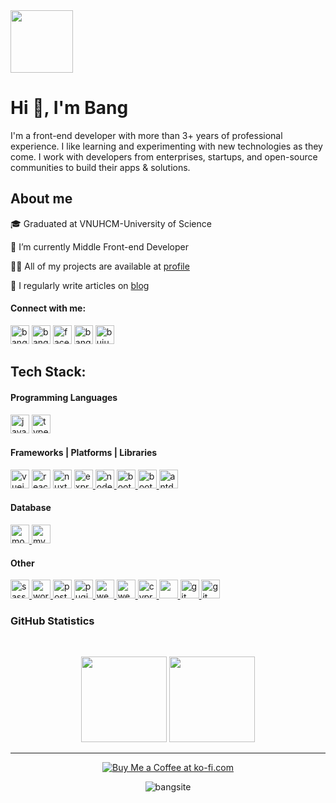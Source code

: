 <div id="header" >
    <img src="https://media.giphy.com/media/kje0rsDyVEMEzQLPol/giphy.gif" width="100"/>
    <h1 align="left">Hi 👋, I'm Bang</h1>
    <p align="left">
    I'm a front-end developer with more than 3+ years of professional experience. I like learning and experimenting with new technologies as they come. I work with developers from enterprises, startups, and open-source communities to build their apps & solutions.
    </p>
</div>

<div id="about">
  <h2 align="left" dir="auto">About me</h2>
  <div>
    <p>🎓 Graduated at VNUHCM-University of Science</p>
    <p>🔭 I’m currently Middle Front-end Developer</p>
    <p>👨‍💻 All of my projects are available at <a href="">profile</a></p>
    <p>📝 I regularly write articles on <a href="">blog</a></p>
  </div>
</div>

<h4 align="left">Connect with me:</h4>

<div align="left">
  <a href="mailto:phambang.dev@gmail.com"><img src="https://img.shields.io/badge/Gmail-D14836?style=for-the-badge&logo=gmail&logoColor=white" alt="bangsite" height="30"/></a>
  <a href="https://www.linkedin.com/in/bangsite/"><img src="https://img.shields.io/badge/LinkedIn-0077B5?style=for-the-badge&logo=linkedin&logoColor=white" alt="bangsite" height="30" /></a>
  <a href="https://www.facebook.com/bangmixin" target="blank"><img src="https://img.shields.io/badge/Facebook-%231877F2.svg?style=for-the-badge&logo=Facebook&logoColor=white" alt="facebook" height="30"/></a>
  <a href="https://codepen.io/bangsite" target="blank"><img src="https://img.shields.io/badge/Codepen-000000?style=for-the-badge&logo=codepen&logoColor=white" alt="bangsite" height="30"/></a>
  <a href="https://dribbble.com/buiuxdev" target="blank"><img  src="https://img.shields.io/badge/Dribbble-EA4C89?style=for-the-badge&logo=dribbble&logoColor=white" alt="buiuxdev" height="30"/></a>
<!--   <a href="https://www.hackerrank.com/bangsite" target="blank"><img src="https://img.shields.io/badge/-Hackerrank-2EC866?style=for-the-badge&logo=HackerRank&logoColor=white" alt="bangsite" height="30"/></a>
  <a href="https://www.leetcode.com/bangsite" target="blank"><img src="https://img.shields.io/badge/-LeetCode-FFA116?style=for-the-badge&logo=LeetCode&logoColor=black" alt="bangsite" height="30"/></a> -->
</div>

<div id="tech">
<h2 align="left">Tech Stack:</h2>

<div id="language">
<h4>Programming Languages</h4>
<a href="https://developer.mozilla.org/en-US/docs/Web/JavaScript" target="_blank" rel="noreferrer"><img src="https://img.shields.io/badge/JavaScript-F7DF1E?style=for-the-badge&logo=JavaScript&logoColor=white" alt="javascript" height="30"/></a>
<a href="https://www.typescriptlang.org/" target="_blank" rel="noreferrer"> <img src="https://img.shields.io/badge/TypeScript-007ACC?style=for-the-badge&logo=typescript&logoColor=white" alt="typescript"height="30"/></a>
</div>

<div id="frame">
<h4>Frameworks | Platforms | Libraries</h4>
  
<a href="https://vuejs.org/" target="_blank" rel="noreferrer"> <img src="https://img.shields.io/badge/Vue.js-35495E?style=for-the-badge&logo=vue.js&logoColor=4FC08" alt="vuejs" height="30"/></a>
<a href="https://reactjs.org/" target="_blank" rel="noreferrer"> <img src="https://img.shields.io/badge/React-20232A?style=for-the-badge&logo=react&logoColor=61DAFB" alt="react" height="30"/></a>
<a href="https://nuxtjs.org/" target="_blank" rel="noreferrer"> <img src="https://img.shields.io/badge/Nuxt-002E3B?style=for-the-badge&logo=nuxtdotjs&logoColor=#00DC82" alt="nuxt" height="30"/></a>
<a href="https://expressjs.com/" target="_blank" rel="noreferrer"> <img src="https://img.shields.io/badge/express.js-%23404d59.svg?style=for-the-badge&logo=express&logoColor=%2361DAFB" alt="express" height="30"/>
<a href="https://nodejs.org" target="_blank" rel="noreferrer"> <img src="https://img.shields.io/badge/Node.js-43853D?style=for-the-badge&logo=node.js&logoColor=white" alt="nodejs" height="30"/> 
<a href="https://getbootstrap.com" target="_blank" rel="noreferrer"> <img src="https://img.shields.io/badge/Bootstrap-563D7C?style=for-the-badge&logo=bootstrap&logoColor=white" alt="bootstrap" height="30"/> </a>
<a href="https://tailwindcss.com/" target="_blank" rel="noreferrer"> <img src="https://img.shields.io/badge/Tailwind_CSS-38B2AC?style=for-the-badge&logo=tailwind-css&logoColor=white" alt="bootstrap" height="30"/> </a>
<a href="https://antdv.com/" target="_blank" rel="noreferrer"> <img src="https://img.shields.io/badge/-AntDesign-%230170FE?style=for-the-badge&logo=ant-design&logoColor=white" alt="antdesign" height="30"/> </a>
</div>

<div id="database">
<h4>Database</h4>
<a href="https://www.mongodb.com/" target="_blank"> <img src="https://img.shields.io/badge/MongoDB-4EA94B?style=for-the-badge&logo=mongodb&logoColor=white" alt="mongoodb" height="30"/>
<a href="https://www.mysql.com/" target="_blank"> <img src="https://img.shields.io/badge/MySQL-00000F?style=for-the-badge&logo=mysql&logoColor=white" alt="mysql" height="30"/> </a>
</div>

<div id="other">
<h4>Other</h4>
  
<a href="https://sass-lang.com" target="_blank" rel="noreferrer"> <img src="https://img.shields.io/badge/SASS-hotpink.svg?style=for-the-badge&logo=SASS&logoColor=white" alt="sass" height="30"/>
<a href="https:/wordpress.org/" target="_blank" rel="noreferrer"> <img src="https://img.shields.io/badge/WordPress-%23117AC9.svg?style=for-the-badge&logo=WordPress&logoColor=white" alt="wordpress" height="30"/> </a>
<a href="https://www.postman.com/downloads" target="_blank" rel="noreferrer"> <img src="https://img.shields.io/badge/Postman-FF6C37?style=for-the-badge&logo=postman&logoColor=white" alt="postman" height="30"/>
<a href="https://pugjs.org/api/getting-started.html" target="_blank" rel="noreferrer"> <img src="https://img.shields.io/badge/Pug-FFF?style=for-the-badge&logo=pug&logoColor=A86454" alt="pugjs"  height="30"/>
<a href="https://webpack.js.org" target="_blank" rel="noreferrer"> <img src="https://img.shields.io/badge/webpack-%238DD6F9.svg?style=for-the-badge&logo=webpack&logoColor=black" alt="webpack" height="30"/> </a>
<a href="https://gulpjs.com/" target="_blank" rel="noreferrer"> <img src="https://img.shields.io/badge/GULP-%23CF4647.svg?style=for-the-badge&logo=gulp&logoColor=white" alt="webpack" height="30"/> </a>
<a href="https://www.cypress.io" target="_blank" rel="noreferrer"> <img src="https://img.shields.io/badge/-cypress-%23E5E5E5?style=for-the-badge&logo=cypress&logoColor=058a5e" alt="cypress" height="30"/>
<a href="https://jestjs.io/" target="_blank" rel="noreferrer"> <img src="https://img.shields.io/badge/-jest-%23C21325?style=for-the-badge&logo=jest&logoColor=white"  height="30"/> </a></a> 
<a href="https://www.figma.com/" target="_blank" rel="noreferrer"> <img src="https://img.shields.io/badge/figma-%23F24E1E.svg?style=for-the-badge&logo=figma&logoColor=white" alt="git" height="30"/> </a> 
<a href="https://git-scm.com/" target="_blank" rel="noreferrer"> <img src="https://img.shields.io/badge/git-%23F05033.svg?style=for-the-badge&logo=git&logoColor=white" alt="git" height="30"/> </a> 
</div>

</div>

<div>
  <h3>GitHub Statistics</h3>
  <br/>
    <p align="center">
        <img height="137px" src="https://github-readme-stats.vercel.app/api?username=bangsite&show_icons=true&locale=en&include_all_commits=true&count_private=true&line_height=21&theme=nightowl" /> <img height="137px" src="https://github-readme-streak-stats.herokuapp.com/?user=bangsite&&hide=html&hide_title=true&layout=compact&langs_count=8&theme=nightowl" />
    </p>
</div>

<hr/>

<p align="center">
 <a href='https://ko-fi.com/A0A6LA96E' target='_blank'>
 <img style="max-width: 100%;" src='https://ko-fi.com/img/githubbutton_sm.svg' alt='Buy Me a Coffee at ko-fi.com'  alt="Buy Me a Coffee at ko-fi.com"/></a>
</p>
<p align="center">
<img src="https://komarev.com/ghpvc/?username=bangsite&label=Views&color=0e75b6&style=flat" alt="bangsite"/>
</p>
